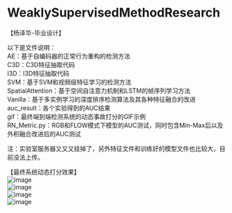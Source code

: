 # WeaklySupervisedMethodResearch
【杨泽华-毕业设计】  

以下是文件说明：  
AE：基于自编码器的正常行为重构的检测方法  
C3D：C3D特征抽取代码  
I3D：I3D特征抽取代码  
SVM：基于SVM和视频级特征学习的检测方法  
SpatialAttention：基于空间自注意力机制和LSTM的帧序列学习方法  
Vanilla：基于多实例学习的深度排序检测算法及其各种特征融合的改进  
auc_result：各个实验得到的AUC结果  
gif：最终端到端检测系统的动态事故打分的GIF示例  
RN_Metric.py：RGB和FLOW模式下模型的AUC测试，同时包含Min-Max后以及外积融合改进后的AUC测试  

注：实验室服务器又又又挂掉了，另外特征文件和训练好的模型文件也比较大，目前没法上传。  

【最终系统动态打分效果】  
![image](https://github.com/Wolfybox/WeaklySupervisedMethodResearch/blob/master/gif/RoadAccidents002_x264.gif)   
![image](https://github.com/Wolfybox/WeaklySupervisedMethodResearch/blob/master/gif/RoadAccidents017_x264.gif)   
![image](https://github.com/Wolfybox/WeaklySupervisedMethodResearch/blob/master/gif/RoadAccidents021_x264.gif)   
![image](https://github.com/Wolfybox/WeaklySupervisedMethodResearch/blob/master/gif/RoadAccidents133_x264.gif)   

